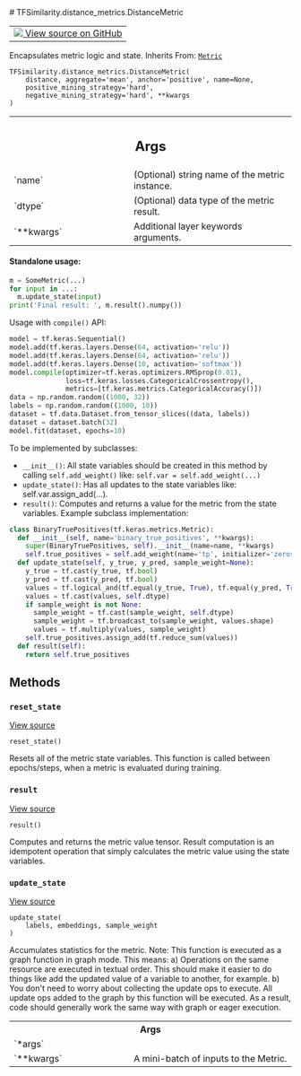 
<div itemscope itemtype="http://developers.google.com/ReferenceObject">
<meta itemprop="name" content="TFSimilarity.distance_metrics.DistanceMetric" />
<meta itemprop="path" content="Stable" />
<meta itemprop="property" content="__init__"/>
<meta itemprop="property" content="__new__"/>
<meta itemprop="property" content="reset_state"/>
<meta itemprop="property" content="result"/>
<meta itemprop="property" content="update_state"/>
</div>
# TFSimilarity.distance_metrics.DistanceMetric
<!-- Insert buttons and diff -->
<table class="tfo-notebook-buttons tfo-api nocontent" align="left">
<td>
  <a target="_blank" href="https://github.com/tensorflow/similarity/blob/main/tensorflow_similarity/distance_metrics.py#L10-L91">
    <img src="https://www.tensorflow.org/images/GitHub-Mark-32px.png" />
    View source on GitHub
  </a>
</td>
</table>

Encapsulates metric logic and state.
Inherits From: [`Metric`](../../TFSimilarity/distance_metrics/Metric.md)
<pre class="devsite-click-to-copy prettyprint lang-py tfo-signature-link">
<code>TFSimilarity.distance_metrics.DistanceMetric(
    distance, aggregate=&#x27;mean&#x27;, anchor=&#x27;positive&#x27;, name=None,
    positive_mining_strategy=&#x27;hard&#x27;,
    negative_mining_strategy=&#x27;hard&#x27;, **kwargs
)
</code></pre>

<!-- Placeholder for "Used in" -->

<!-- Tabular view -->
 <table class="responsive fixed orange">
<colgroup><col width="214px"><col></colgroup>
<tr><th colspan="2"><h2 class="add-link">Args</h2></th></tr>
<tr>
<td>
`name`
</td>
<td>
(Optional) string name of the metric instance.
</td>
</tr><tr>
<td>
`dtype`
</td>
<td>
(Optional) data type of the metric result.
</td>
</tr><tr>
<td>
`**kwargs`
</td>
<td>
Additional layer keywords arguments.
</td>
</tr>
</table>

#### Standalone usage:

```python
m = SomeMetric(...)
for input in ...:
  m.update_state(input)
print('Final result: ', m.result().numpy())
```
Usage with `compile()` API:
```python
model = tf.keras.Sequential()
model.add(tf.keras.layers.Dense(64, activation='relu'))
model.add(tf.keras.layers.Dense(64, activation='relu'))
model.add(tf.keras.layers.Dense(10, activation='softmax'))
model.compile(optimizer=tf.keras.optimizers.RMSprop(0.01),
              loss=tf.keras.losses.CategoricalCrossentropy(),
              metrics=[tf.keras.metrics.CategoricalAccuracy()])
data = np.random.random((1000, 32))
labels = np.random.random((1000, 10))
dataset = tf.data.Dataset.from_tensor_slices((data, labels))
dataset = dataset.batch(32)
model.fit(dataset, epochs=10)
```
To be implemented by subclasses:
* `__init__()`: All state variables should be created in this method by
  calling `self.add_weight()` like: `self.var = self.add_weight(...)`
* `update_state()`: Has all updates to the state variables like:
  self.var.assign_add(...).
* `result()`: Computes and returns a value for the metric
  from the state variables.
Example subclass implementation:
```python
class BinaryTruePositives(tf.keras.metrics.Metric):
  def __init__(self, name='binary_true_positives', **kwargs):
    super(BinaryTruePositives, self).__init__(name=name, **kwargs)
    self.true_positives = self.add_weight(name='tp', initializer='zeros')
  def update_state(self, y_true, y_pred, sample_weight=None):
    y_true = tf.cast(y_true, tf.bool)
    y_pred = tf.cast(y_pred, tf.bool)
    values = tf.logical_and(tf.equal(y_true, True), tf.equal(y_pred, True))
    values = tf.cast(values, self.dtype)
    if sample_weight is not None:
      sample_weight = tf.cast(sample_weight, self.dtype)
      sample_weight = tf.broadcast_to(sample_weight, values.shape)
      values = tf.multiply(values, sample_weight)
    self.true_positives.assign_add(tf.reduce_sum(values))
  def result(self):
    return self.true_positives
```
## Methods
<h3 id="reset_state"><code>reset_state</code></h3>
<a target="_blank" href="https://github.com/tensorflow/similarity/blob/main/tensorflow_similarity/distance_metrics.py#L77-L78">View source</a>
<pre class="devsite-click-to-copy prettyprint lang-py tfo-signature-link">
<code>reset_state()
</code></pre>
Resets all of the metric state variables.
This function is called between epochs/steps,
when a metric is evaluated during training.
<h3 id="result"><code>result</code></h3>
<a target="_blank" href="https://github.com/tensorflow/similarity/blob/main/tensorflow_similarity/distance_metrics.py#L80-L81">View source</a>
<pre class="devsite-click-to-copy prettyprint lang-py tfo-signature-link">
<code>result()
</code></pre>
Computes and returns the metric value tensor.
Result computation is an idempotent operation that simply calculates the
metric value using the state variables.
<h3 id="update_state"><code>update_state</code></h3>
<a target="_blank" href="https://github.com/tensorflow/similarity/blob/main/tensorflow_similarity/distance_metrics.py#L45-L75">View source</a>
<pre class="devsite-click-to-copy prettyprint lang-py tfo-signature-link">
<code>update_state(
    labels, embeddings, sample_weight
)
</code></pre>
Accumulates statistics for the metric.
Note: This function is executed as a graph function in graph mode.
This means:
  a) Operations on the same resource are executed in textual order.
     This should make it easier to do things like add the updated
     value of a variable to another, for example.
  b) You don't need to worry about collecting the update ops to execute.
     All update ops added to the graph by this function will be executed.
  As a result, code should generally work the same way with graph or
  eager execution.
<!-- Tabular view -->
 <table class="responsive fixed orange">
<colgroup><col width="214px"><col></colgroup>
<tr><th colspan="2">Args</th></tr>
<tr>
<td>
`*args`
</td>
<td>
</td>
</tr><tr>
<td>
`**kwargs`
</td>
<td>
A mini-batch of inputs to the Metric.
</td>
</tr>
</table>


